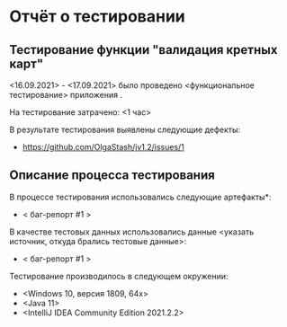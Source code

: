 
# Отчёт о тестировании <Credit Card Number Validator>

## Тестирование функции "валидация кретных карт"

<16.09.2021> - <17.09.2021> было проведено <функциональное тестирование> приложения <Credit Card Number Validator>.

На тестирование затрачено: <1 час>

В результате тестирования выявлены следующие дефекты:
* <https://github.com/OlgaStash/jv1.2/issues/1>

## Описание процесса тестирования

В процессе тестирования использовались следующие артефакты*:
* < баг-репорт #1 >


В качестве тестовых данных использовались данные <указать источник, откуда брались тестовые данные>:
* < баг-репорт #1 >

Тестирование производилось в следующем окружении:
* <Windows 10, версия 1809, 64x>
* <Java 11>
* <IntelliJ IDEA Community Edition 2021.2.2>